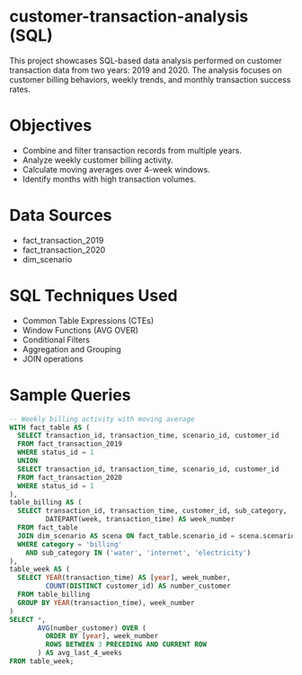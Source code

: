 # customer-transaction-analysis (SQL)
This project showcases SQL-based data analysis performed on customer transaction data from two years: 2019 and 2020. The analysis focuses on customer billing behaviors, weekly trends, and monthly transaction success rates.

# Objectives

- Combine and filter transaction records from multiple years.
- Analyze weekly customer billing activity.
- Calculate moving averages over 4-week windows.
- Identify months with high transaction volumes.

# Data Sources

- fact_transaction_2019
- fact_transaction_2020
- dim_scenario

# SQL Techniques Used

- Common Table Expressions (CTEs)
- Window Functions (AVG OVER)
- Conditional Filters
- Aggregation and Grouping
- JOIN operations

# Sample Queries

```sql
-- Weekly billing activity with moving average
WITH fact_table AS (
  SELECT transaction_id, transaction_time, scenario_id, customer_id
  FROM fact_transaction_2019
  WHERE status_id = 1
  UNION
  SELECT transaction_id, transaction_time, scenario_id, customer_id
  FROM fact_transaction_2020
  WHERE status_id = 1
),
table_billing AS (
  SELECT transaction_id, transaction_time, customer_id, sub_category,
         DATEPART(week, transaction_time) AS week_number
  FROM fact_table
  JOIN dim_scenario AS scena ON fact_table.scenario_id = scena.scenario_id
  WHERE category = 'billing' 
    AND sub_category IN ('water', 'internet', 'electricity')
),
table_week AS (
  SELECT YEAR(transaction_time) AS [year], week_number,
         COUNT(DISTINCT customer_id) AS number_customer
  FROM table_billing
  GROUP BY YEAR(transaction_time), week_number
)
SELECT *,
       AVG(number_customer) OVER (
         ORDER BY [year], week_number 
         ROWS BETWEEN 3 PRECEDING AND CURRENT ROW
       ) AS avg_last_4_weeks
FROM table_week;
